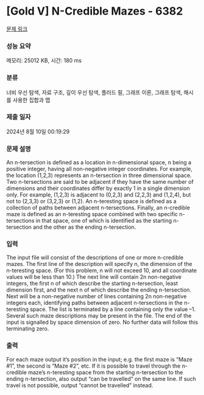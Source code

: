 # [Gold V] N-Credible Mazes - 6382 

[문제 링크](https://www.acmicpc.net/problem/6382) 

### 성능 요약

메모리: 25012 KB, 시간: 180 ms

### 분류

너비 우선 탐색, 자료 구조, 깊이 우선 탐색, 플러드 필, 그래프 이론, 그래프 탐색, 해시를 사용한 집합과 맵

### 제출 일자

2024년 8월 10일 00:19:29

### 문제 설명

<p>An n-tersection is defined as a location in n-dimensional space, n being a positive integer, having all non-negative integer coordinates. For example, the location (1,2,3) represents an n-tersection in three dimensional space. Two n-tersections are said to be adjacent if they have the same number of dimensions and their coordinates differ by exactly 1 in a single dimension only. For example, (1,2,3) is adjacent to (0,2,3) and (2,2,3) and (1,2,4), but not to (2,3,3) or (3,2,3) or (1,2). An n-teresting space is defined as a collection of paths between adjacent n-tersections. Finally, an n-credible maze is defined as an n-teresting space combined with two specific n-tersections in that space, one of which is identified as the starting n-tersection and the other as the ending n-tersection.</p>

### 입력 

 <p>The input file will consist of the descriptions of one or more n-credible mazes. The first line of the description will specify n, the dimension of the n-teresting space. (For this problem, n will not exceed 10, and all coordinate values will be less than 10.) The next line will contain 2n non-negative integers, the first n of which describe the starting n-tersection, least dimension first, and the next n of which describe the ending n-tersection. Next will be a non-negative number of lines containing 2n non-negative integers each, identifying paths between adjacent n-tersections in the n-teresting space. The list is terminated by a line containing only the value –1. Several such maze descriptions may be present in the file. The end of the input is signalled by space dimension of zero. No further data will follow this terminating zero.</p>

### 출력 

 <p>For each maze output it’s position in the input; e.g. the first maze is “Maze #1”, the second is “Maze #2”, etc. If it is possible to travel through the n-credible maze’s n-teresting space from the starting n-tersection to the ending n-tersection, also output “can be travelled” on the same line. If such travel is not possible, output “cannot be travelled” instead.</p>

